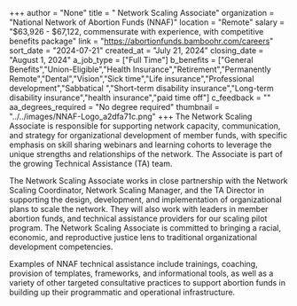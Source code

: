 +++
author = "None"
title = " Network Scaling Associate"
organization = "National Network of Abortion Funds (NNAF)"
location = "Remote"
salary = "$63,926 - $67,122, commensurate with experience, with competitive benefits package"
link = "https://abortionfunds.bamboohr.com/careers"
sort_date = "2024-07-21"
created_at = "July 21, 2024"
closing_date = "August 1, 2024"
a_job_type = ["Full Time"]
b_benefits = ["General Benefits","Union-Eligible","Health Insurance","Retirement","Permanently Remote","Dental","Vision","Sick time","Life insurance","Professional development","Sabbatical ","Short-term disability insurance","Long-term disability insurance","health insurance","paid time off"]
c_feedback = ""
aa_degrees_required = "No degree required"
thumbnail = "../../images/NNAF-Logo_a2dfa71c.png"
+++
The Network Scaling Associate is responsible for supporting network capacity, communication,  and strategy for organizational development of member funds, with specific emphasis on skill sharing webinars and learning cohorts to leverage the unique strengths and relationships of the network. The Associate is part of the growing Technical Assistance (TA) team. 

The Network Scaling Associate works in close partnership with the Network Scaling Coordinator, Network Scaling Manager, and the TA Director in supporting the design, development, and implementation of organizational plans to scale the network. They will also work with leaders in member abortion funds, and technical assistance providers for our scaling pilot program. The Network Scaling Associate is committed to bringing a racial, economic, and reproductive justice lens to traditional organizational development competencies.

Examples of NNAF technical assistance include trainings, coaching, provision of templates, frameworks, and informational tools, as well as a variety of other targeted consultative practices to support abortion funds in building up their programmatic and operational infrastructure.